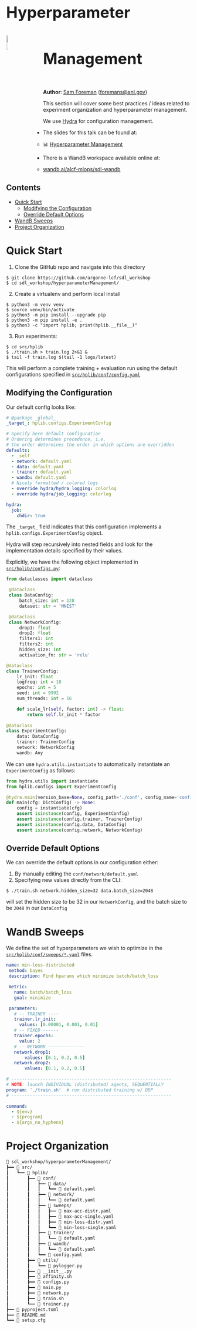 <h1><span style="line-height:3.0em;font-size:1.5em;"> Hyperparameter Management <a href="https://hydra.cc"><img src="https://hydra.cc/img/logo.svg" width="10%" display="inline" style="vertical-align:middle;line-height:3.0em;margin-right:10%;" align="left" ></a> </span></h1>

**Author**: [Sam Foreman](https://samforeman.me) ([foremans@anl.gov](mailto:///foremans@anl.gov))

This section will cover some best practices / ideas related to experiment organization and hyperparameter management.

We use [Hydra](https://hydra.cc) for configuration management.

- The slides for this talk can be found at: 
  - 📊 [Hyperparameter Management](https://saforem2.github.io/hparam-management-sdl2022/#/)

- There is a WandB workspace available online at:
  - [wandb.ai/alcf-mlops/sdl-wandb](https://wandb.ai/alcf-mlops/sdl-wandb?workspace=user-foremans)


## Contents
- [Quick Start](#quick-start)
  * [Modifying the Configuration](#modifying-the-configuration)
  * [Override Default Options](#override-default-options)
- [WandB Sweeps](#wandb-sweeps)
- [Project Organization](#project-organization)


# Quick Start

1. Clone the GitHub repo and navigate into this directory
  ```shell
  $ git clone https://github.com/argonne-lcf/sdl_workshop
  $ cd sdl_workshop/hyperparameterManagement/
  ```
2. Create a virtualenv and perform local install
  ```shell
  $ python3 -m venv venv
  $ source venv/bin/activate
  $ python3 -m pip install --upgrade pip
  $ python3 -m pip install -e .
  $ python3 -c "import hplib; print(hplib.__file__)"
  ```
3. Run experiments:
  ```shell
  $ cd src/hplib
  $ ./train.sh > train.log 2>&1 &
  $ tail -f train.log $(tail -1 logs/latest)
  ```
  
This will perform a complete training + evaluation run using the default configurations specified in [`src/hplib/conf/config.yaml`](./src/hplib/conf/config.yaml)

## Modifying the Configuration

Our default config looks like:

```yaml
# @package _global_
_target_: hplib.configs.ExperimentConfig

# Specify here default configuration
# Ordering determines precedence, i.e.
# the order determines the order in which options are overridden
defaults:
  - _self_
  - network: default.yaml
  - data: default.yaml
  - trainer: default.yaml
  - wandb: default.yaml
  # Nicely formatted / colored logs
  - override hydra/hydra_logging: colorlog
  - override hydra/job_logging: colorlog

hydra:
  job:
    chdir: true
```

The `_target_` field indicates that this configuration implements a `hplib.configs.ExperimentConfig` object.

Hydra will step recursively into nested fields and look for the implementation details specified by their values.

Explicitly, we have the following object implemented in [`src/hplib/configs.py`](./src/hplib/configs.py):

```python
from dataclasses import dataclass

 @dataclass
 class DataConfig:
     batch_size: int = 128
     dataset: str = 'MNIST'

 @dataclass
 class NetworkConfig:
     drop1: float
     drop2: float
     filters1: int
     filters2: int
     hidden_size: int
     activation_fn: str = 'relu'

@dataclass
class TrainerConfig:
    lr_init: float
    logfreq: int = 10
    epochs: int = 5
    seed: int = 9992
    num_threads: int = 16

    def scale_lr(self, factor: int) -> float:
        return self.lr_init * factor
     
@dataclass
class ExperimentConfig:
    data: DataConfig
    trainer: TrainerConfig
    network: NetworkConfig
    wandb: Any
```

We can use `hydra.utils.instantiate` to automatically instantiate an `ExperimentConfig` as follows:

```python
from hydra.utils import instantiate
from hplib.configs import ExperimentConfig

@hydra.main(version_base=None, config_path='./conf', config_name='config')
def main(cfg: DictConfig) -> None:
    config = instantiate(cfg)
    assert isinstance(config, ExperimentConfig)
    assert isinstance(config.trainer, TrainerConfig)
    assert isinstance(config.data, DataConfig)
    assert isinstance(config.network, NetworkConfig)
```

## Override Default Options

We can override the default options in our configuration either:

1. By manually editing the `conf/network/default.yaml`
2. Specifying new values directly from the CLI:
  ```shell
  $ ./train.sh network.hidden_size=32 data.batch_size=2048
  ```
  will set the hidden size to be 32 in our `NetworkConfig`, and the batch size to be `2048` in our `DataConfig`
  
  
# WandB Sweeps

We define the set of hyperparameters we wish to optimize in the [`src/hplib/conf/sweeps/*.yaml`](./src/hplib/conf/sweeps/) files.

```yaml
name: min-loss-distributed
 method: bayes
 description: Find hparams which minimize batch/batch_loss

 metric:
   name: batch/batch_loss
   goal: minimize

 parameters:
   # -- TRAINER ----
   trainer.lr_init:
     values: [0.00001, 0.001, 0.01]
   # -- FIXED ------
   trainer.epochs:
     value: 2
   # -- NETWORK --------------
   network.drop1:
       values: [0.1, 0.2, 0.5]
   network.drop2:
       values: [0.1, 0.2, 0.5]

# -------------------------------------------------------------
# NOTE: launch INDIVIDUAL (distributed) agents, SEQUENTIALLY
program: './train.sh'  # run distributed training w/ DDP
# -------------------------------------------------------------

command:
  - ${env}
  - ${program}
  - ${args_no_hyphens}
```

# Project Organization

```txt
📂 sdl_workshop/hyperparameterManagement/
┣━━ 📂 src/
┃   ┗━━ 📂 hplib/
┃       ┣━━ 📂 conf/
┃       ┃   ┣━━ 📂 data/
┃       ┃   ┃   ┗━━ 📄 default.yaml
┃       ┃   ┣━━ 📂 network/
┃       ┃   ┃   ┗━━ 📄 default.yaml
┃       ┃   ┣━━ 📂 sweeps/
┃       ┃   ┃   ┣━━ 📄 max-acc-distr.yaml
┃       ┃   ┃   ┣━━ 📄 max-acc-single.yaml
┃       ┃   ┃   ┣━━ 📄 min-loss-distr.yaml
┃       ┃   ┃   ┗━━ 📄 min-loss-single.yaml
┃       ┃   ┣━━ 📂 trainer/
┃       ┃   ┃   ┗━━ 📄 default.yaml
┃       ┃   ┣━━ 📂 wandb/
┃       ┃   ┃   ┗━━ 📄 default.yaml
┃       ┃   ┗━━ 📄 config.yaml
┃       ┣━━ 📂 utils/
┃       ┃   ┗━━ 🐍 pylogger.py
┃       ┣━━ 🐍 __init__.py
┃       ┣━━ 📄 affinity.sh
┃       ┣━━ 🐍 configs.py
┃       ┣━━ 🐍 main.py
┃       ┣━━ 🐍 network.py
┃       ┣━━ 📄 train.sh
┃       ┗━━ 🐍 trainer.py
┣━━ 📄 pyproject.toml
┣━━ 📄 README.md
┗━━ 📄 setup.cfg
```
